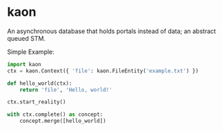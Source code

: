 # kaon
An asynchronous database that holds portals instead of data; an abstract queued STM.

Simple Example:

```python
import kaon
ctx = kaon.Context({ 'file': kaon.FileEntity('example.txt') })

def hello_world(ctx):
    return 'file', 'Hello, world!'

ctx.start_reality()

with ctx.complete() as concept:
    concept.merge([hello_world])
```
